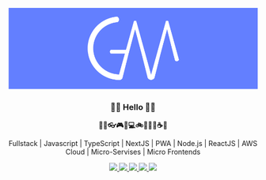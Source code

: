 
<p align="center">
  <img src="https://github.com/maccali/Site-Pessoal/blob/master/.github/github.png"
  alt="guilhermemaccali.com" />
</p>

<h3 align="center">
  <b>🙋‍♂️ Hello 👨‍🎓 </b>
</h3>

<p align="center">
  <b>🚀🔭👓🎮🎼💻🚲🌌🍕🍝☕🌱</b>
</p>

<p align="center">
  Fullstack | Javascript | TypeScript | NextJS | PWA | Node.js | ReactJS | AWS Cloud | Micro-Servises | Micro Frontends
</p>

<p align="center">
  <a
    href="https://guilhermemaccali.com"
    alt="Guilherme Maccali"
    target="_blank"
  >
    <img src="https://img.shields.io/badge/-guilhermemaccali.com-0e2c54?style=flat-square&logo=chrome&logoColor=white" />
  </a>
  <a
    href="https://api.whatsapp.com/send?phone=5551994700045&text=Hello%20i%20came%20from%20your%20site" 
    alt="WhatsApp"
    target="_blank"
  >
    <img src="https://img.shields.io/badge/-WhatsApp-25D366?style=flat-square&logo=WhatsApp&logoColor=white" />
  </a>
  <a
    href="mailto:guimaccali@gmail.com" 
    alt="Email"
    target="_blank"
  >
    <img src="https://img.shields.io/badge/-Email-B23121?style=flat-square&logo=gmail&logoColor=white" />
  </a>
  <a
    href="https://www.linkedin.com/in/guilhermemaccali/" 
    alt="LinkedIn"
    target="_blank"
  >
    <img src="https://img.shields.io/badge/-LinkedIn-0E76A8?style=flat-square&logo=Linkedin&logoColor=white" />
  </a>
  <a
    href="https://www.instagram.com/guilhermemaccali/?hl=pt-br" 
    alt="Instagram"
    target="_blank"
  >
    <img src="https://img.shields.io/badge/-Instagram-C13584?style=flat-square&logo=Instagram&logoColor=white" />
  </a>
</p>



